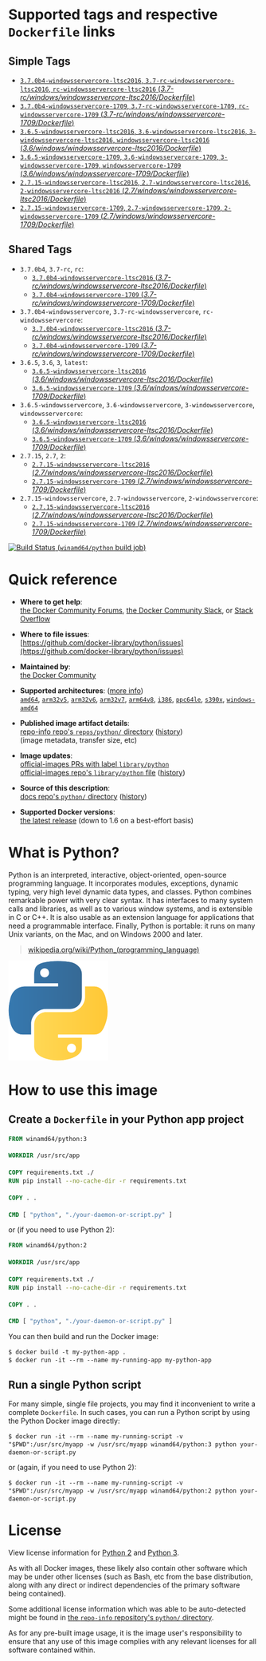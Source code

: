 <!--

********************************************************************************

WARNING:

    DO NOT EDIT "python/README.md"

    IT IS AUTO-GENERATED

    (from the other files in "python/" combined with a set of templates)

********************************************************************************

-->

# Supported tags and respective `Dockerfile` links

## Simple Tags


-	[`3.7.0b4-windowsservercore-ltsc2016`, `3.7-rc-windowsservercore-ltsc2016`, `rc-windowsservercore-ltsc2016` (*3.7-rc/windows/windowsservercore-ltsc2016/Dockerfile*)](https://github.com/docker-library/python/blob/ba5711fb564133bf9c8b870b431682a4db427219/3.7-rc/windows/windowsservercore-ltsc2016/Dockerfile)
-	[`3.7.0b4-windowsservercore-1709`, `3.7-rc-windowsservercore-1709`, `rc-windowsservercore-1709` (*3.7-rc/windows/windowsservercore-1709/Dockerfile*)](https://github.com/docker-library/python/blob/ba5711fb564133bf9c8b870b431682a4db427219/3.7-rc/windows/windowsservercore-1709/Dockerfile)
-	[`3.6.5-windowsservercore-ltsc2016`, `3.6-windowsservercore-ltsc2016`, `3-windowsservercore-ltsc2016`, `windowsservercore-ltsc2016` (*3.6/windows/windowsservercore-ltsc2016/Dockerfile*)](https://github.com/docker-library/python/blob/8b2f374fa1ea46deb744c183af71f94f72194a74/3.6/windows/windowsservercore-ltsc2016/Dockerfile)
-	[`3.6.5-windowsservercore-1709`, `3.6-windowsservercore-1709`, `3-windowsservercore-1709`, `windowsservercore-1709` (*3.6/windows/windowsservercore-1709/Dockerfile*)](https://github.com/docker-library/python/blob/8b2f374fa1ea46deb744c183af71f94f72194a74/3.6/windows/windowsservercore-1709/Dockerfile)
-	[`2.7.15-windowsservercore-ltsc2016`, `2.7-windowsservercore-ltsc2016`, `2-windowsservercore-ltsc2016` (*2.7/windows/windowsservercore-ltsc2016/Dockerfile*)](https://github.com/docker-library/python/blob/4d640edc8df64b9cf050904f60ac03765e05d3f6/2.7/windows/windowsservercore-ltsc2016/Dockerfile)
-	[`2.7.15-windowsservercore-1709`, `2.7-windowsservercore-1709`, `2-windowsservercore-1709` (*2.7/windows/windowsservercore-1709/Dockerfile*)](https://github.com/docker-library/python/blob/4d640edc8df64b9cf050904f60ac03765e05d3f6/2.7/windows/windowsservercore-1709/Dockerfile)

## Shared Tags

-	`3.7.0b4`, `3.7-rc`, `rc`:
	-	[`3.7.0b4-windowsservercore-ltsc2016` (*3.7-rc/windows/windowsservercore-ltsc2016/Dockerfile*)](https://github.com/docker-library/python/blob/ba5711fb564133bf9c8b870b431682a4db427219/3.7-rc/windows/windowsservercore-ltsc2016/Dockerfile)
	-	[`3.7.0b4-windowsservercore-1709` (*3.7-rc/windows/windowsservercore-1709/Dockerfile*)](https://github.com/docker-library/python/blob/ba5711fb564133bf9c8b870b431682a4db427219/3.7-rc/windows/windowsservercore-1709/Dockerfile)
-	`3.7.0b4-windowsservercore`, `3.7-rc-windowsservercore`, `rc-windowsservercore`:
	-	[`3.7.0b4-windowsservercore-ltsc2016` (*3.7-rc/windows/windowsservercore-ltsc2016/Dockerfile*)](https://github.com/docker-library/python/blob/ba5711fb564133bf9c8b870b431682a4db427219/3.7-rc/windows/windowsservercore-ltsc2016/Dockerfile)
	-	[`3.7.0b4-windowsservercore-1709` (*3.7-rc/windows/windowsservercore-1709/Dockerfile*)](https://github.com/docker-library/python/blob/ba5711fb564133bf9c8b870b431682a4db427219/3.7-rc/windows/windowsservercore-1709/Dockerfile)
-	`3.6.5`, `3.6`, `3`, `latest`:
	-	[`3.6.5-windowsservercore-ltsc2016` (*3.6/windows/windowsservercore-ltsc2016/Dockerfile*)](https://github.com/docker-library/python/blob/8b2f374fa1ea46deb744c183af71f94f72194a74/3.6/windows/windowsservercore-ltsc2016/Dockerfile)
	-	[`3.6.5-windowsservercore-1709` (*3.6/windows/windowsservercore-1709/Dockerfile*)](https://github.com/docker-library/python/blob/8b2f374fa1ea46deb744c183af71f94f72194a74/3.6/windows/windowsservercore-1709/Dockerfile)
-	`3.6.5-windowsservercore`, `3.6-windowsservercore`, `3-windowsservercore`, `windowsservercore`:
	-	[`3.6.5-windowsservercore-ltsc2016` (*3.6/windows/windowsservercore-ltsc2016/Dockerfile*)](https://github.com/docker-library/python/blob/8b2f374fa1ea46deb744c183af71f94f72194a74/3.6/windows/windowsservercore-ltsc2016/Dockerfile)
	-	[`3.6.5-windowsservercore-1709` (*3.6/windows/windowsservercore-1709/Dockerfile*)](https://github.com/docker-library/python/blob/8b2f374fa1ea46deb744c183af71f94f72194a74/3.6/windows/windowsservercore-1709/Dockerfile)
-	`2.7.15`, `2.7`, `2`:
	-	[`2.7.15-windowsservercore-ltsc2016` (*2.7/windows/windowsservercore-ltsc2016/Dockerfile*)](https://github.com/docker-library/python/blob/4d640edc8df64b9cf050904f60ac03765e05d3f6/2.7/windows/windowsservercore-ltsc2016/Dockerfile)
	-	[`2.7.15-windowsservercore-1709` (*2.7/windows/windowsservercore-1709/Dockerfile*)](https://github.com/docker-library/python/blob/4d640edc8df64b9cf050904f60ac03765e05d3f6/2.7/windows/windowsservercore-1709/Dockerfile)
-	`2.7.15-windowsservercore`, `2.7-windowsservercore`, `2-windowsservercore`:
	-	[`2.7.15-windowsservercore-ltsc2016` (*2.7/windows/windowsservercore-ltsc2016/Dockerfile*)](https://github.com/docker-library/python/blob/4d640edc8df64b9cf050904f60ac03765e05d3f6/2.7/windows/windowsservercore-ltsc2016/Dockerfile)
	-	[`2.7.15-windowsservercore-1709` (*2.7/windows/windowsservercore-1709/Dockerfile*)](https://github.com/docker-library/python/blob/4d640edc8df64b9cf050904f60ac03765e05d3f6/2.7/windows/windowsservercore-1709/Dockerfile)

[![Build Status](https://doi-janky.infosiftr.net/job/multiarch/job/windows-amd64/job/python/badge/icon) (`winamd64/python` build job)](https://doi-janky.infosiftr.net/job/multiarch/job/windows-amd64/job/python/)

# Quick reference

-	**Where to get help**:  
	[the Docker Community Forums](https://forums.docker.com/), [the Docker Community Slack](https://blog.docker.com/2016/11/introducing-docker-community-directory-docker-community-slack/), or [Stack Overflow](https://stackoverflow.com/search?tab=newest&q=docker)

-	**Where to file issues**:  
	[https://github.com/docker-library/python/issues](https://github.com/docker-library/python/issues)

-	**Maintained by**:  
	[the Docker Community](https://github.com/docker-library/python)

-	**Supported architectures**: ([more info](https://github.com/docker-library/official-images#architectures-other-than-amd64))  
	[`amd64`](https://hub.docker.com/r/amd64/python/), [`arm32v5`](https://hub.docker.com/r/arm32v5/python/), [`arm32v6`](https://hub.docker.com/r/arm32v6/python/), [`arm32v7`](https://hub.docker.com/r/arm32v7/python/), [`arm64v8`](https://hub.docker.com/r/arm64v8/python/), [`i386`](https://hub.docker.com/r/i386/python/), [`ppc64le`](https://hub.docker.com/r/ppc64le/python/), [`s390x`](https://hub.docker.com/r/s390x/python/), [`windows-amd64`](https://hub.docker.com/r/winamd64/python/)

-	**Published image artifact details**:  
	[repo-info repo's `repos/python/` directory](https://github.com/docker-library/repo-info/blob/master/repos/python) ([history](https://github.com/docker-library/repo-info/commits/master/repos/python))  
	(image metadata, transfer size, etc)

-	**Image updates**:  
	[official-images PRs with label `library/python`](https://github.com/docker-library/official-images/pulls?q=label%3Alibrary%2Fpython)  
	[official-images repo's `library/python` file](https://github.com/docker-library/official-images/blob/master/library/python) ([history](https://github.com/docker-library/official-images/commits/master/library/python))

-	**Source of this description**:  
	[docs repo's `python/` directory](https://github.com/docker-library/docs/tree/master/python) ([history](https://github.com/docker-library/docs/commits/master/python))

-	**Supported Docker versions**:  
	[the latest release](https://github.com/docker/docker-ce/releases/latest) (down to 1.6 on a best-effort basis)

# What is Python?

Python is an interpreted, interactive, object-oriented, open-source programming language. It incorporates modules, exceptions, dynamic typing, very high level dynamic data types, and classes. Python combines remarkable power with very clear syntax. It has interfaces to many system calls and libraries, as well as to various window systems, and is extensible in C or C++. It is also usable as an extension language for applications that need a programmable interface. Finally, Python is portable: it runs on many Unix variants, on the Mac, and on Windows 2000 and later.

> [wikipedia.org/wiki/Python_(programming_language)](https://en.wikipedia.org/wiki/Python_%28programming_language%29)

![logo](https://raw.githubusercontent.com/docker-library/docs/01c12653951b2fe592c1f93a13b4e289ada0e3a1/python/logo.png)

# How to use this image

## Create a `Dockerfile` in your Python app project

```dockerfile
FROM winamd64/python:3

WORKDIR /usr/src/app

COPY requirements.txt ./
RUN pip install --no-cache-dir -r requirements.txt

COPY . .

CMD [ "python", "./your-daemon-or-script.py" ]
```

or (if you need to use Python 2):

```dockerfile
FROM winamd64/python:2

WORKDIR /usr/src/app

COPY requirements.txt ./
RUN pip install --no-cache-dir -r requirements.txt

COPY . .

CMD [ "python", "./your-daemon-or-script.py" ]
```

You can then build and run the Docker image:

```console
$ docker build -t my-python-app .
$ docker run -it --rm --name my-running-app my-python-app
```

## Run a single Python script

For many simple, single file projects, you may find it inconvenient to write a complete `Dockerfile`. In such cases, you can run a Python script by using the Python Docker image directly:

```console
$ docker run -it --rm --name my-running-script -v "$PWD":/usr/src/myapp -w /usr/src/myapp winamd64/python:3 python your-daemon-or-script.py
```

or (again, if you need to use Python 2):

```console
$ docker run -it --rm --name my-running-script -v "$PWD":/usr/src/myapp -w /usr/src/myapp winamd64/python:2 python your-daemon-or-script.py
```

# License

View license information for [Python 2](https://docs.python.org/2/license.html) and [Python 3](https://docs.python.org/3/license.html).

As with all Docker images, these likely also contain other software which may be under other licenses (such as Bash, etc from the base distribution, along with any direct or indirect dependencies of the primary software being contained).

Some additional license information which was able to be auto-detected might be found in [the `repo-info` repository's `python/` directory](https://github.com/docker-library/repo-info/tree/master/repos/python).

As for any pre-built image usage, it is the image user's responsibility to ensure that any use of this image complies with any relevant licenses for all software contained within.
